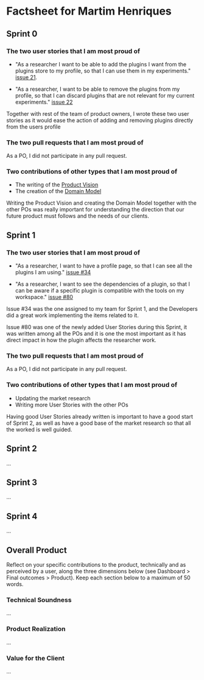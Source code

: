 # Factsheet for Martim Henriques

## Sprint 0

### The two user stories that I am most proud of

 * "As a researcher I want to be able to add the plugins I want from the plugins store to my profile, so that I can use them in my experiments." [issue 21](https://github.com/FEUP-MEIC-DS-2023-1MEIC08/VAXPRED/issues/21). 

 * "As a researcher, I want to be able to remove the plugins from my profile, so that I can discard plugins that are not relevant for my current experiments." [issue 22](https://github.com/FEUP-MEIC-DS-2023-1MEIC08/VAXPRED/issues/22)

Together with rest of the team of product owners, I wrote these two user stories as it would ease the action of adding and removing plugins directly from the users profile

### The two pull requests that I am most proud of

As a PO, I did not participate in any pull request.

### Two contributions of other types that I am most proud of

 * The writing of the [Product Vision](/docs/product.md)
 * The creation of the [Domain Model](/docs/product.md)

Writing the Product Vision and creating the Domain Model together with the other POs was really important for understanding the direction that our future product must follows and the needs of our clients.

## Sprint 1

### The two user stories that I am most proud of

 * "As a researcher, I want to have a profile page, so that I can see all the plugins I am using." [issue #34](https://github.com/FEUP-MEIC-DS-2023-1MEIC08/VAXPRED/issues/34) 

 * "As a researcher, I want to see the dependencies of a plugin, so that I can be aware if a specific plugin is compatible with the tools on my workspace." [issue #80](https://github.com/FEUP-MEIC-DS-2023-1MEIC08/VAXPRED/issues/80)

 Issue #34 was the one assigned to my team for Sprint 1, and the Developers did a great work implementing the items related to it.
 
 Issue #80 was one of the newly added User Stories during this Sprint, it was written among all the POs and it is one the most important as it has direct impact in how the plugin affects the researcher work.


### The two pull requests that I am most proud of

As a PO, I did not participate in any pull request.

### Two contributions of other types that I am most proud of
 
 * Updating the market research 
 * Writing more User Stories with the other POs

Having good User Stories already written is important to have a good start of Sprint 2, as well as have a good base of the market research so that all the worked is well guided.



## Sprint 2

...


## Sprint 3

...


## Sprint 4

...


## Overall Product

Reflect on your specific contributions to the product, technically and as perceived by a user, along the three dimensions below (see Dashboard > Final outcomes > Product). Keep each section below to a maximum of 50 words.


### Technical Soundness

...


### Product Realization

...


### Value for the Client

...
